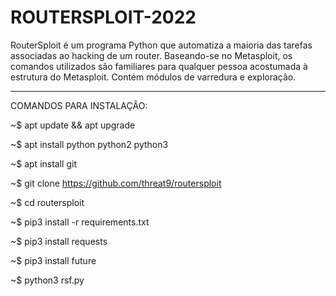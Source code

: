 # ROUTERSPLOIT-2022

RouterSploit é um programa Python que automatiza a maioria das tarefas associadas ao hacking de um router. Baseando-se no Metasploit, os comandos utilizados são familiares para qualquer pessoa acostumada à estrutura do Metasploit. Contém módulos de varredura e exploração.
________________________________________________________________________________________________________________________________________________________________________________________________________________________________________________________________________________
COMANDOS PARA INSTALAÇÃO: 

~$ apt update && apt upgrade

~$ apt install python python2 python3 

~$ apt install git 

~$ git clone https://github.com/threat9/routersploit

~$ cd routersploit

~$ pip3 install -r requirements.txt

~$ pip3 install requests 

~$ pip3 install future

~$ python3 rsf.py
